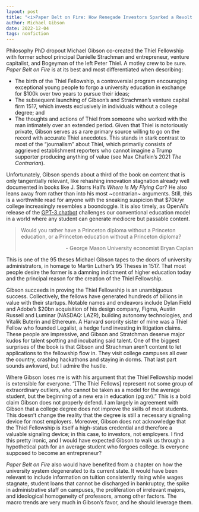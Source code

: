```yaml
---
layout: post
title: "<i>Paper Belt on Fire: How Renegade Investors Sparked a Revolt Against the University</i> (2022)"
author: Michael Gibson
date: 2022-12-04
tags: nonfiction
---
```


Philosophy PhD dropout Michael Gibson co-created the Thiel Fellowship with former school principal Danielle Strachman and entrepreneur, venture capitalist, and Bogeyman of the left Peter Thiel. A motley crew to be sure. _Paper Belt on Fire_ is at its best and most differentiated when describing:

- The birth of the Thiel Fellowship, a controversial program encouraging exceptional young people to forgo a university education in exchange for $100k over two years to pursue their ideas;
- The subsequent launching of Gibson’s and Strachman’s venture capital firm 1517, which invests exclusively in individuals without a college degree; and 
- The thoughts and actions of Thiel from someone who worked with the man intimately over an extended period. Given that Thiel is notoriously private, Gibson serves as a rare primary source willing to go on the record with accurate Thiel anecdotes. This stands in stark contrast to most of the “journalism” about Thiel, which primarily consists of aggrieved establishment reporters who cannot imagine a Trump supporter producing anything of value (see Max Chafkin’s 2021 _The Contrarian_).

Unfortunately, Gibson spends about a third of the book on content that is only tangentially relevant, like rehashing innovation stagnation already well documented in books like J. Storrs Hall’s _Where Is My Flying Car_? He also leans away from rather than into his most \~contrarian\~ arguments. Still, this is a worthwhile read for anyone with the sneaking suspicion that $70k/yr college increasingly resembles a boondoggle. It is also timely, as OpenAI’s release of the [GPT-3 chatbot](https://chat.openai.com/auth/login) challenges our conventional education model in a world where any student can generate mediocre but passable content.

<blockquote>
<p>Would you rather have a Princeton diploma without a Princeton education, or a Princeton education without a Princeton diploma?</p>
<p style="text-align: right">- George Mason University economist Bryan Caplan</p>
</blockquote>

This is one of the 95 theses Michael Gibson tapes to the doors of university administrators, in homage to Martin Luther’s 95 Theses in 1517. That most people desire the former is a damning indictment of higher education today and the principal reason for the creation of the Thiel Fellowship.

Gibson succeeds in proving the Thiel Fellowship is an unambiguous success. Collectively, the fellows have generated hundreds of billions in value with their startups. Notable names and endeavors include Dylan Field and Adobe’s $20bn acquisition of his design company, Figma, Austin Russell and Luminar (NASDAQ: LAZR), building autonomy technologies, and Vitalik Buterin and Ethereum. A Harvard sorority sister of mine was a Thiel Fellow who founded Legalist, a hedge fund investing in litigation claims. These people are impressive, and Gibson and Stratchman deserve major kudos for talent spotting and incubating said talent. One of the biggest surprises of the book is that Gibson and Strachman aren’t content to let applications to the fellowship flow in. They visit college campuses all over the country, crashing hackathons and staying in dorms. That last part sounds awkward, but I admire the hustle.

Where Gibson loses me is with his argument that the Thiel Fellowship model is extensible for everyone. “[The Thiel Fellows] represent not some group of extraordinary outliers, who cannot be taken as a model for the average student, but the beginning of a new era in education (pg xv).” This is a bold claim Gibson does not properly defend. I am largely in agreement with Gibson that a college degree does not improve the skills of most students. This doesn’t change the reality that the degree is still a necessary signaling device for most employers. Moreover, Gibson does not acknowledge that the Thiel Fellowship is itself a high-status credential and therefore a valuable signaling device; in this case, to investors, not employers. I find this pretty ironic, and I would have expected Gibson to walk us through a hypothetical path for an average student who forgoes college. Is everyone supposed to become an entrepreneur?

_Paper Belt on Fire_ also would have benefited from a chapter on how the university system degenerated to its current state. It would have been relevant to include information on tuition consistently rising while wages stagnate, student loans that cannot be discharged in bankruptcy, the spike in administrative staff on campuses, the proliferation of irrelevant majors, and ideological homogeneity of professors, among other factors. The macro trends are very much in Gibson’s favor, and he should leverage them.
